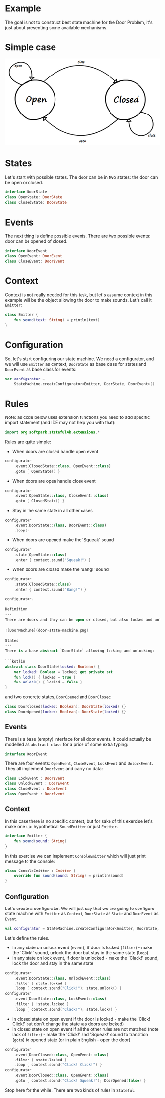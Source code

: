 Example
===
The goal is not to construct best state machine for the Door Problem, it's just about presenting some available mechanisms.

# Simple case
![Simple door machine](simple-door-machine.png)

# States
Let's start with possible states. The door can be in two states: the door can be open or closed.

```kotlin
interface DoorState
class OpenState: DoorState
class ClosedState: DoorState
```

# Events
The next thing is define possible events. There are two possible events: door can be opened of closed.

```kotlin
interface DoorEvent
class OpenEvent: DoorEvent
class CloseEvent: DoorEvent
```

# Context
Context is not really needed for this task, but let's assume context in this example will be the object allowing the door to make sounds. Let's call it `Emitter`:

```kotlin
class Emitter {
    fun sound(text: String) = println(text)
}
```

# Configuration
So, let's start configuring our state machine. We need a configurator, and we will use `Emitter` as context, `DoorState` as base class for states and `DoorEvent` as base class for events:

```kotlin
var configurator =
    StateMachine.createConfigurator<Emitter, DoorState, DoorEvent>()
```

# Rules
Note: as code below uses extension functions you need to add specific import statement (and IDE may not help you with that):

```kotlin
import org.softpark.stateful4k.extensions.*
```

Rules are quite simple:

* When doors are closed handle open event

```kotlin
configurator
    .event(ClosedState::class, OpenEvent::class)
    .goto { OpenState() }
```

* When doors are open handle close event

```kotlin
configurator
    .event(OpenState::class, CloseEvent::class)
    .goto { ClosedState() }
```

* Stay in the same state in all other cases

```kotlin
configurator
    .event(DoorState::class, DoorEvent::class)
    .loop()
```

* When doors are opened make the 'Squeak' sound

```kotlin
configurator
    .state(OpenState::class)
    .enter { context.sound("Squeak!") }
```

* When doors are closed make the 'Bang!' sound

```kotlin
configurator
    .state(ClosedState::class)
    .enter { context.sound("Bang!") }
```

```kotlin
configurator.

Definition
---
There are doors and they can be open or closed, but also locked and unlocked. Please note that there are 4 distinctive states: open/unlocked, closed/unlocked, closed/locked and open/locked (ther last one is about door being wide-open but with lock in locked position).

![DoorMachine](door-state-machine.png)

States
---
There is a base abstract `DoorState` allowing locking and unlocking:

```kotlin
abstract class DoorState(locked: Boolean) {
    var locked: Boolean = locked; get private set
    fun lock() { locked = true }
    fun unlock() { locked = false }
}
```

and two concrete states, `DoorOpened` and `DoorClosed`:

```kotlin
class DoorClosed(locked: Boolean): DoorState(locked) {}
class DoorOpened(locked: Boolean): DoorState(locked) {}
```

Events
---
There is a base (empty) interface for all door events. It could actually be modelled as `abstract class` for a price of some extra typing:

```kotlin
interface DoorEvent
```

There are four events: `OpenEvent`, `CloseEvent`, `LockEvent` and `UnlockEvent`. They all implement `DoorEvent` and carry no data:

```kotlin
class LockEvent : DoorEvent
class UnlockEvent : DoorEvent
class CloseEvent : DoorEvent
class OpenEvent : DoorEvent
```

Context
---
In this case there is no specific context, but for sake of this exercise let's make one up: hypothetical `SoundEmitter` or just `Emitter`.

```kotlin
interface Emitter {
    fun sound(sound: String)
}
```

In this exercise we can implement `ConsoleEmitter` which will just print message to the console:

```kotlin
class ConsoleEmitter : Emitter {
    override fun sound(sound: String) = println(sound)
}
```

Configuration
---
Let's create a configurator. We will just say that we are going to configure state machine with `Emitter` as `Context`, `DoorState` as `State` and `DoorEvent` as `Event`.

```kotlin
val configurator = StateMachine.createConfigurator<Emitter, DoorState, DoorEvent>()
```

Let's define the rules.

* in any state on unlock event (`event`), if door is locked (`filter`) - make the 'Click!' sound, unlock the door but stay in the same state (`loop`)
* in any state on lock event, if door is unlocked - make the 'Clack!' sound, lock the door and stay in the same state

```kotlin
configurator
    .event(DoorState::class, UnlockEvent::class)
    .filter { state.locked }
    .loop { context.sound("Click!"); state.unlock() }
configurator
    .event(DoorState::class, LockEvent::class)
    .filter { !state.locked }
    .loop { context.sound("Clack!"); state.lock() }
```

* in closed state on open event if the door is locked - make the 'Click! Click!' but don't change the state (as doors are locked)
* in closed state on open event if all the other rules are not matched (note lack of `filter`) - make the 'Click!' and 'Squeak!' sound to transition (`goto`) to opened state (or in plain English - open the door)

```kotlin
configurator
    .event(DoorClosed::class, OpenEvent::class)
    .filter { state.locked }
    .loop { context.sound("Click! Click!") }
configurator
    .event(DoorClosed::class, OpenEvent::class)
    .goto { context.sound("Click! Squeak!"); DoorOpened(false) }
```

Stop here for the while. There are two kinds of rules in `Stateful`.
